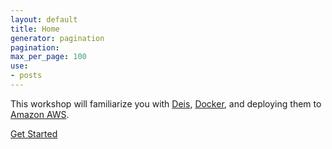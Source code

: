 ```yaml
---
layout: default
title: Home
generator: pagination
pagination:
max_per_page: 100
use:
- posts
---
```


This workshop will familiarize you with [Deis](http://deis.io), [Docker](http://docker.io), and
deploying them to [Amazon AWS](http://aws.amazon.com).

<a href="./installation" class="btn btn-primary btn-lg btn-block">Get Started <i class="fa fa-arrow-circle-o-right"></i></a>
